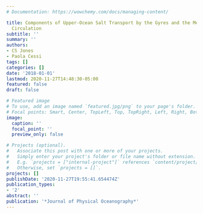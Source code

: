 ```yaml
---
# Documentation: https://wowchemy.com/docs/managing-content/

title: Components of Upper-Ocean Salt Transport by the Gyres and the Meridional Overturning
  Circulation
subtitle: ''
summary: ''
authors:
- CS Jones
- Paola Cessi
tags: []
categories: []
date: '2018-01-01'
lastmod: 2020-11-27T14:48:30-05:00
featured: false
draft: false

# Featured image
# To use, add an image named `featured.jpg/png` to your page's folder.
# Focal points: Smart, Center, TopLeft, Top, TopRight, Left, Right, BottomLeft, Bottom, BottomRight.
image:
  caption: ''
  focal_point: ''
  preview_only: false

# Projects (optional).
#   Associate this post with one or more of your projects.
#   Simply enter your project's folder or file name without extension.
#   E.g. `projects = ["internal-project"]` references `content/project/deep-learning/index.md`.
#   Otherwise, set `projects = []`.
projects: []
publishDate: '2020-11-27T19:55:41.654474Z'
publication_types:
- '2'
abstract: ''
publication: '*Journal of Physical Oceanography*'
---
```

